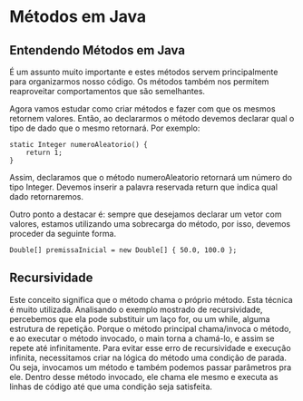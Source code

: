 # Métodos em Java

## Entendendo Métodos em Java

É um assunto muito importante e estes métodos servem principalmente para organizarmos nosso código. Os métodos também nos permitem reaproveitar comportamentos que são semelhantes.

Agora vamos estudar como criar métodos e fazer com que os mesmos retornem valores. Então, ao declararmos o método devemos declarar qual o tipo de dado que o mesmo retornará. Por exemplo:

    static Integer numeroAleatorio() {
        return 1;
    }
Assim, declaramos que o método numeroAleatorio retornará um número do tipo Integer. Devemos inserir a palavra reservada return que indica qual dado retornaremos.

Outro ponto a destacar é: sempre que desejamos declarar um vetor com valores, estamos utilizando uma sobrecarga do método, por isso, devemos proceder da seguinte forma.

    Double[] premissaInicial = new Double[] { 50.0, 100.0 };

## Recursividade

Este conceito significa que o método chama o próprio método. Esta técnica é muito utilizada. Analisando o exemplo mostrado de recursividade, percebemos que ela pode substituir um laço for, ou um while, alguma estrutura de repetição. Porque o método principal chama/invoca o método, e ao executar o método invocado, o main torna a chamá-lo, e assim se repete até infinitamente. Para evitar esse erro de recursividade e execução infinita, necessitamos criar na lógica do método uma condição de parada.
Ou seja, invocamos um método e também podemos passar parâmetros pra ele. Dentro desse método invocado, ele chama ele mesmo e executa as linhas de código até que uma condição seja satisfeita.